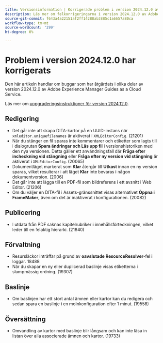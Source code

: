 ```yaml
---
title: Versionsinformation | Korrigerade problem i version 2024.12.0 av Adobe Experience Manager Guides
description: Läs mer om felkorrigeringarna i version 2024.12.0 av Adobe Experience Manager Guides as a Cloud Service.
source-git-commit: f643a4a22151af2ff14288ab3885c1a6657a80ca
workflow-type: tm+mt
source-wordcount: '299'
ht-degree: 0%

---
```


# Problem i version 2024.12.0 har korrigerats

Den här artikeln handlar om buggar som har åtgärdats i olika delar av version 2024.12.0 av Adobe Experience Manager Guides as a Cloud Service.

Läs mer om [uppgraderingsinstruktioner för version 2024.12.0](./upgrade-instructions-2024-12-0.md).

## Redigering

- Det går inte att skapa DITA-kartor på en UUID-instans när `xmleditor.uniquefilenames` är aktiverat i `XMLEditorConfig`. (21201)
- När du stänger en fil sparas inte kommentarer och etiketter som lagts till i dialogrutan **Spara ändringar och Lås upp fil** i versionshistoriken med den nya versionen. Detta gäller ett användningsfall där **Fråga efter incheckning vid stängning** eller **Fråga efter ny version vid stängning** är aktiverat i `XMLEditorConfig`. (20065)
- Dokumentläget markerat som **Klar** återgår till **Utkast** innan en ny version sparas, vilket resulterar i att läget **Klar** inte bevaras i någon dokumentversion. (2006)
- Det går inte att lägga till en PDF-fil som bildreferens i ett avsnitt i Web Editor. (21206)
- Om du väljer en DITA-fil i Assets-gränssnittet visas alternativet **Öppna i FrameMaker**, även om det är inaktiverat i konfigurationen. (20082)

## Publicering

- I utdata från PDF saknas kapitelrubriker i innehållsförteckningen, vilket leder till en felaktig hierarki. (21840)


## Förvaltning

- Resursläckor inträffar på grund av **oavslutade ResourceResolver**-fel i loggar. 18488
- När du skapar en ny eller duplicerad baslinje visas etiketterna i slumpmässig ordning. (19307)


## Baslinje

- Om baslinjen har ett stort antal ämnen eller kartor kan du redigera och sedan spara en baslinje i en molnkonfiguration efter 1 minut. (19558)

## Översättning

- Omvandling av kartor med baslinje blir långsam och kan inte läsa in listan över alla associerade ämnen och kartor. (19733)
